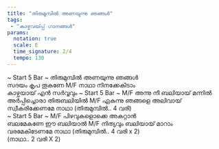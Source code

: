 ```yaml
---
title: "തിരുമുമ്പിൽ അണയുന്നു ഞങ്ങൾ"
tags:
 - "കാഴ്ചവയ്‍പ്പ് ഗാനങ്ങൾ"
params:
  notation: true
  scale: E
  time_signature: 2/4
  tempo: 130
---
```

~ Start 5 Bar ~
തിരുമുമ്പിൽ അണയുന്നു ഞങ്ങൾ  
സദയം കൃപ തൂകണേ
M/F
നാഥാ നിനക്കേകിടാം  
കാഴ്ചയായ് എൻ സർവ്വവും
~ Start 5 Bar ~
M/F
അന്നു നീ ബലിയായ് മന്നിൽ  
അർപ്പിച്ചൊരാ തിരുബലിയിൽ
M/F
ഏകുന്നു ഞങ്ങളെ അലിവായ്  
സ്വീകരിക്കേണമേ നാഥാ
(തിരുമുമ്പിൽ.. 4 വരി)  
~ Start 5 Bar ~
M/F
പിഴവുകളൊക്കെ അകറ്റാൻ  
ബലമേകണേ ഈ ബലിയാൽ
M/F
നിത്യവും ബലിയായ് മാറാം  
വരമേകിടേണമേ നാഥാ
(തിരുമുമ്പിൽ.. 4 വരി x 2)  
(നാഥാ.. 2 വരി X 2)